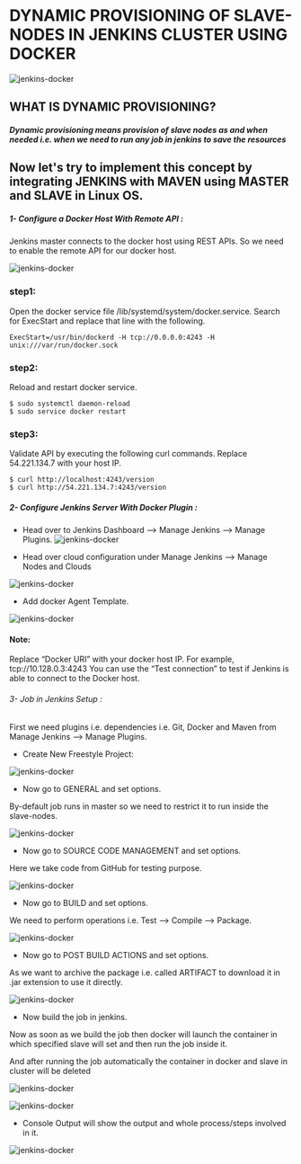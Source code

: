 # DYNAMIC PROVISIONING OF SLAVE-NODES IN JENKINS CLUSTER USING DOCKER

![jenkins-docker](https://github.com/OussamaMaroufi/Dynamic-provisioning-of-slave-node-jenkins/blob/main/images/jenkins-docker.png?raw=true)


## WHAT IS DYNAMIC PROVISIONING?

##### Dynamic provisioning means provision of slave nodes as and when needed i.e. when we need to run any job in jenkins to save the resources


## Now let's try to implement this concept by integrating JENKINS with MAVEN using MASTER and SLAVE in Linux OS.


##### 1- Configure a Docker Host With Remote API :

Jenkins master connects to the docker host using REST APIs. So we need to enable the remote API for our docker host.

![jenkins-docker](https://github.com/OussamaMaroufi/Dynamic-provisioning-of-slave-node-jenkins/blob/main/images/remote-api.png?raw=true)

### step1:
Open the docker service file /lib/systemd/system/docker.service. Search for ExecStart and replace that line with the following.

```
ExecStart=/usr/bin/dockerd -H tcp://0.0.0.0:4243 -H unix:///var/run/docker.sock
```

### step2:
Reload and restart docker service.

```
$ sudo systemctl daemon-reload
$ sudo service docker restart
```
### step3:
 Validate API by executing the following curl commands. Replace 54.221.134.7 with your host IP.

 ```
$ curl http://localhost:4243/version
$ curl http://54.221.134.7:4243/version
 ```

 ##### 2- Configure Jenkins Server With Docker Plugin : 

 - Head over to Jenkins Dashboard –> Manage Jenkins –> Manage Plugins.
![jenkins-docker](https://github.com/OussamaMaroufi/Dynamic-provisioning-of-slave-node-jenkins/blob/main/images/docker-plugin.png?raw=true)



- Head over cloud configuration under Manage Jenkins –> Manage Nodes and Clouds


![jenkins-docker](https://github.com/OussamaMaroufi/Dynamic-provisioning-of-slave-node-jenkins/blob/main/images/config-cloud.png?raw=true)

- Add docker Agent Template.


![jenkins-docker](https://github.com/OussamaMaroufi/Dynamic-provisioning-of-slave-node-jenkins/blob/main/images/docker-agent-template.png?raw=true)



#### Note:
 Replace “Docker URI” with your docker host IP. For example, tcp://10.128.0.3:4243 You can use the “Test connection” to test if Jenkins is able to connect to the Docker host.




 ###### 3- Job in Jenkins Setup :

 First we need plugins i.e. dependencies i.e. Git, Docker and Maven from Manage Jenkins --> Manage Plugins.

- Create New Freestyle Project:

![jenkins-docker](https://github.com/OussamaMaroufi/Dynamic-provisioning-of-slave-node-jenkins/blob/main/images/step1.png?raw=true)

- Now go to GENERAL and set options.

By-default job runs in master so we need to restrict it to run inside the slave-nodes.

![jenkins-docker](https://github.com/OussamaMaroufi/Dynamic-provisioning-of-slave-node-jenkins/blob/main/images/step2.png?raw=true)


- Now go to SOURCE CODE MANAGEMENT and set options.

Here we take code from GitHub for testing purpose.

![jenkins-docker](https://github.com/OussamaMaroufi/Dynamic-provisioning-of-slave-node-jenkins/blob/main/images/step3.png?raw=true)

- Now go to BUILD and set options.

We need to perform operations i.e. Test --> Compile --> Package.


![jenkins-docker](https://github.com/OussamaMaroufi/Dynamic-provisioning-of-slave-node-jenkins/blob/main/images/step4.png?raw=true)

- Now go to POST BUILD ACTIONS and set options.

As we want to archive the package i.e. called ARTIFACT to download it in .jar extension to use it directly.

![jenkins-docker](https://github.com/OussamaMaroufi/Dynamic-provisioning-of-slave-node-jenkins/blob/main/images/step5.png?raw=true)

-  Now build the job in jenkins.

Now as soon as we build the job then docker will launch the container in which specified slave will set and then run the job inside it.

And after running the job automatically the container in docker and slave in cluster will be deleted


![jenkins-docker](https://github.com/OussamaMaroufi/Dynamic-provisioning-of-slave-node-jenkins/blob/main/images/step6.png?raw=true)

![jenkins-docker](https://github.com/OussamaMaroufi/Dynamic-provisioning-of-slave-node-jenkins/blob/main/images/step7.png?raw=true)

- Console Output will show the output and whole process/steps involved in it.

![jenkins-docker](https://github.com/OussamaMaroufi/Dynamic-provisioning-of-slave-node-jenkins/blob/main/images/step8.png?raw=true)











